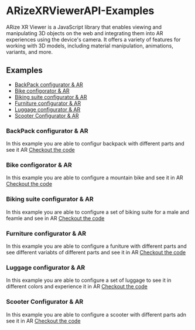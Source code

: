 # ARizeXRViewerAPI-Examples
 ARize XR Viewer is a JavaScript library that enables viewing and manipulating 3D objects on the web and integrating them into AR experiences using the device's camera. It offers a variety of features for working with 3D models, including material manipulation, animations, variants, and more.


<!-- TABLE OF CONTENTS -->
## Examples

* [BackPack configurator & AR](#backpack-configurator--ar)
* [Bike configorator & AR](#bike-configorator--ar)
* [Biking suite configurator & AR](#biking-suite-configurator--ar)
* [Furniture configurator & AR](#furniture-configurator--ar)
* [Luggage configurator & AR](#luggage-configurator--ar)
* [Scooter Configurator & AR](#scooter-configurator--ar)

### BackPack configurator & AR
In this example you are able to configur backpack with different parts and see it AR 
[Checkout the code](https://github.com/ARizeDevs/ARizeXRViewerAPI-Examples/tree/main/backpack)


### Bike configorator & AR
In this example you are able to configure a mountain bike and see it in AR 
[Checkout the code](https://github.com/ARizeDevs/ARizeXRViewerAPI-Examples/tree/main/bike)

### Biking suite configurator & AR
In this example you are able to configure a set of biking suite for a male and feamle and see in AR
[Checkout the code](https://github.com/ARizeDevs/ARizeXRViewerAPI-Examples/tree/main/biking-suite)

### Furniture configurator & AR
In this example you are able to configure a funiture with different parts and see different variabts of different parts and see it in AR 
[Checkout the code](https://github.com/ARizeDevs/ARizeXRViewerAPI-Examples/tree/main/furniture)

### Luggage configurator & AR
In this example you are able to configure a set of luggage to see it in different colors and experience it in AR 
[Checkout the code](https://github.com/ARizeDevs/ARizeXRViewerAPI-Examples/tree/main/luggage)

### Scooter Configurator & AR
In this example you are able to configure a scooter with different parts adn see it in AR 
[Checkout the code](https://github.com/ARizeDevs/ARizeXRViewerAPI-Examples/tree/main/scooter)
